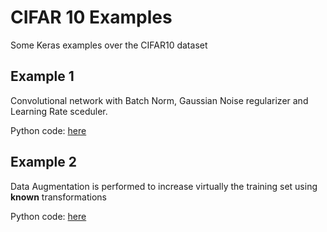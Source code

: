 # CIFAR 10 Examples

Some Keras examples over the CIFAR10 dataset

## Example 1

Convolutional network with Batch Norm, Gaussian Noise regularizer and Learning Rate sceduler.

Python code: [here](1_cifar_conv.py)

## Example 2

Data Augmentation is performed to increase virtually the training set using **known** transformations

Python code: [here](2_cifar_DA.py)




